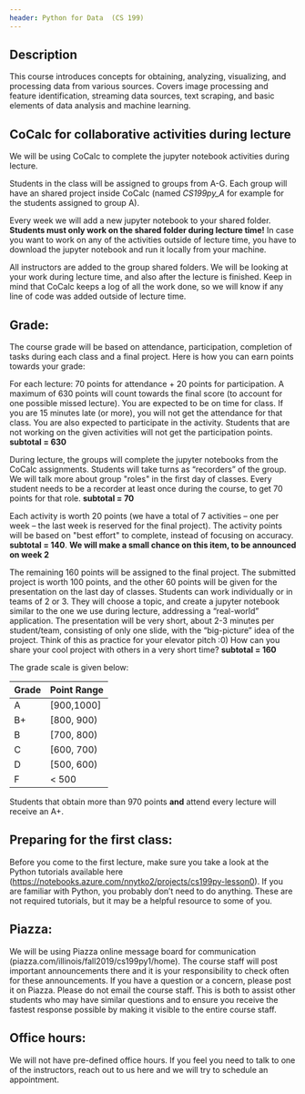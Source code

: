 ```yaml
---
header: Python for Data  (CS 199)
---
```

## Description

This course introduces concepts for obtaining, analyzing, visualizing, and processing data from various sources. Covers image processing and feature identification, streaming data sources, text scraping, and basic elements of data analysis and machine learning.

## CoCalc for collaborative activities during lecture

We will be using CoCalc to complete the jupyter notebook activities during lecture.

Students in the class will be assigned to groups from A-G. Each group will have an shared project inside CoCalc (named *CS199py_A* for example for the students assigned to group A).

Every week we will add a new jupyter notebook to your shared folder. **Students must only work on the shared folder during lecture time!** In case you want to work on any of the activities outside of lecture time, you have to download the jupyter notebook and run it locally from your machine.

All instructors are added to the group shared folders. We will be looking at your work during lecture time, and also after the lecture is finished. Keep in mind that CoCalc keeps a log of all the work done, so we will know if any line of code was added outside of lecture time.


## Grade:

The course grade will be based on attendance, participation, completion of tasks during each class and a final project. Here is how you can earn points towards your grade:


For each lecture: 70 points for attendance + 20 points for participation. A maximum of 630 points will count towards the final score (to account for one possible missed lecture). You are expected to be on time for class. If you are 15 minutes late (or more), you will not get the attendance for that class. You are also expected to participate in the activity. Students that are not working on the given activities will not get the participation points. **subtotal = 630**


During lecture, the groups will complete the jupyter notebooks from the CoCalc assignments. Students will take turns as “recorders” of the group. We will talk more about group "roles" in the first day of classes. Every student needs to be a recorder at least once during the course, to get 70 points for that role. **subtotal = 70**


Each activity is worth 20 points (we have a total of 7 activities – one per week – the last week is reserved for the final project). The activity points will be based on "best effort" to complete, instead of focusing on accuracy. **subtotal = 140**.
**We will make a small chance on this item, to be announced on week 2**

The remaining 160 points will be assigned to the final project. The submitted project is worth 100 points, and the other 60 points will be given for the presentation on the last day of classes. Students can work individually or in teams of 2 or 3. They will choose a topic, and create a jupyter notebook similar to the one we use during lecture, addressing a “real-world” application. The presentation will be very short, about 2-3 minutes per student/team, consisting of only one slide, with the “big-picture” idea of the project. Think of this as practice for your elevator pitch :0) How can you share your cool project with others in a very short time? **subtotal = 160**


The grade scale is given below:


Grade | Point Range
------ |------------
A | [900,1000]
B+ | [800, 900)
B | [700, 800)
C | [600, 700)
D | [500, 600)
F | < 500


Students that obtain more than 970 points **and** attend every lecture will receive an A+.


## Preparing for the first class:


Before you come to the first lecture, make sure you take a look at the Python tutorials available here (https://notebooks.azure.com/nnytko2/projects/cs199py-lesson0). If you are familiar with Python, you probably don’t need to do anything. These are not required tutorials, but it may be a helpful resource to some of you.


## Piazza:

We will be using Piazza online message board for communication (piazza.com/illinois/fall2019/cs199py1/home). The course staff will post important announcements there and it is your responsibility to check often for these announcements. If you have a question or a concern, please post it on Piazza. Please do not email the course staff. This is both to assist other students who may have similar questions and to ensure you receive the fastest response possible by making it visible to the entire course staff.


## Office hours:


We will not have pre-defined office hours. If you feel you need to talk to one of the instructors, reach out to us here and we will try to schedule an appointment.
